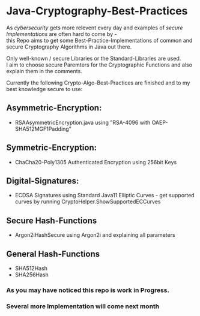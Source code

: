# Java-Cryptography-Best-Practices

As *cybersecurity* gets more relevent every day and examples of *secure Implementations* are often hard to come by -  
this Repo aims to get some Best-Practice-Implementations of common and secure Cryptography Algorithms in Java out there.

Only well-known / secure Libraries or the Standard-Libraries are used.  
I aim to choose secure Paremters for the Cryptographic Functions and also explain them in the comments.

Currently the following Crypto-Algo-Best-Practices are finished and to my best knowledge secure to use:

## Asymmetric-Encryption:
* RSAAsymmetricEncryption.java using "RSA-4096 with OAEP-SHA512MGF1Padding"
## Symmetric-Encryption:
* ChaCha20-Poly1305 Authenticated Encryption using 256bit Keys
## Digital-Signatures:
* ECDSA Signatures using Standard Java11 Elliptic Curves - get supported curves by running CryptoHelper.ShowSupportedECCurves
## Secure Hash-Functions
* Argon2iHashSecure using Argon2i and explaining all parameters
## General Hash-Functions
* SHA512Hash
* SHA256Hash

### As you may have noticed this repo is work in Progress.
### Several more Implementation will come next month
